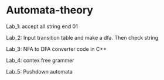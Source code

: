 # Automata-theory

Lab_1:
    accept all string end 01
    
Lab_2:
    Input transition table and make a dfa.
    Then check string
    
Lab_3:
    NFA to DFA converter code in C++

Lab_4:
    contex free grammer

Lab_5:
	Pushdown automata
  
